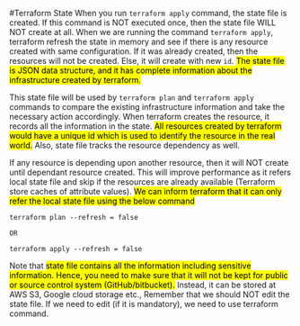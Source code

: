 #Terraform State
When you run `terraform apply` command, the state file is created. If this command is NOT executed once, then the state file WILL NOT create at all.
When we are running the command `terraform apply`, terraform refresh the state in memory and see if there is any resource created with same configuration.
If it was already created, then the resources will not be created. Else, it will create with new `id`.
<mark>The state file is JSON data structure, and it has complete information about the infrastructure created by terraform.</mark>

This state file will be used by `terraform plan` and `terraform apply` commands to compare the existing infrastructure information
and take the necessary action accordingly.
When terraform creates the resource, it records all the information in the state. <mark>All resources created by terraform
would have a unique id which is used to identify the resource in the real world.</mark> Also, state file tracks the resource dependency as well.

If any resource is depending upon another resource, then it will NOT create until dependant resource created. This will improve performance
as it refers local state file and skip if the resources are already available (Terraform store caches of attribute values). 
<mark>We can inform terraform that it can only refer the local state file using the below command</mark>
```
terraform plan --refresh = false

OR

terraform apply --refresh = false
```

Note that <mark>state file contains all the information including sensitive information. Hence, you need to make sure that it will not be kept
for public or source control system (GitHub/bitbucket).</mark> Instead, it can be stored at AWS S3, Google cloud storage etc., 
Remember that we should NOT edit the state file. If we need to edit (if it is mandatory), we need to use terraform command.